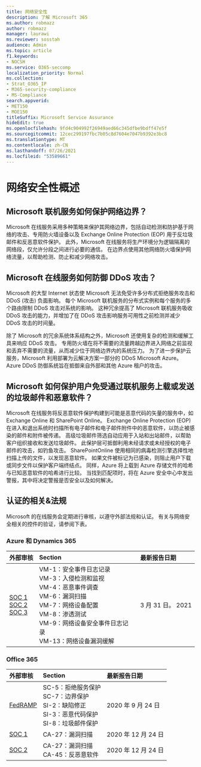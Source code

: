 ```yaml
---
title: 网络安全性
description: 了解 Microsoft 365
ms.author: robmazz
author: robmazz
manager: laurawi
ms.reviewer: sosstah
audience: Admin
ms.topic: article
f1.keywords:
- NOCSH
ms.service: O365-seccomp
localization_priority: Normal
ms.collection:
- Strat_O365_IP
- M365-security-compliance
- MS-Compliance
search.appverid:
- MET150
- MOE150
titleSuffix: Microsoft Service Assurance
hideEdit: true
ms.openlocfilehash: 9fd4c904992f26949aed66c345dfbe9bdff47e5f
ms.sourcegitcommit: 12cec299197fbc7b05c8d7604e7047b9392e3bc8
ms.translationtype: MT
ms.contentlocale: zh-CN
ms.lasthandoff: 07/26/2021
ms.locfileid: "53589661"
---
```

# <a name="network-security-overview"></a>网络安全性概述

## <a name="how-do-microsoft-online-services-secure-the-network-boundary"></a>Microsoft 联机服务如何保护网络边界？

Microsoft 在线服务采用多种策略来保护其网络边界，包括自动检测和防护基于网络的攻击、专用防火墙设备以及 Exchange Online Protection (EOP) 用于反垃圾邮件和反恶意软件保护。 此外，Microsoft 在线服务将生产环境分为逻辑隔离的网络段，仅允许分段之间进行必要的通信。 在边界点使用其他网络防火墙保护网络流量，以帮助检测、防止和减少网络攻击。

## <a name="how-do-microsoft-online-services-defend-against-ddos-attacks"></a>Microsoft 在线服务如何防御 DDoS 攻击？

Microsoft 的大型 Internet 状态使 Microsoft 无法免受许多分布式拒绝服务攻击和 DDoS (攻击) 负面影响。 每个 Microsoft 联机服务的分布式实例和每个服务的多个路由限制 DDoS 攻击对系统的影响。 这种冗余提高了 Microsoft 联机服务吸收 DDoS 攻击的能力，并增加了在 DDoS 攻击影响服务可用性之前检测并减少 DDoS 攻击的时间量。

除了 Microsoft 的冗余系统体系结构之外，Microsoft 还使用复杂的检测和缓解工具来响应 DDoS 攻击。 专用防火墙在将不需要的流量跨越边界进入网络之前监视和丢弃不需要的流量，从而减少位于网络边界内的系统压力。 为了进一步保护云服务，Microsoft 利用部署为云解决方案一部分的 DDoS Microsoft Azure。 Azure DDoS 防御系统旨在抵御来自外部和其他 Azure 租户的攻击。

## <a name="how-does-microsoft-protect-users-against-spam-and-malware-being-uploaded-or-sent-through-online-services"></a>Microsoft 如何保护用户免受通过联机服务上载或发送的垃圾邮件和恶意软件？

Microsoft 在线服务将反恶意软件保护构建到可能是恶意代码的矢量的服务中，如 Exchange Online 和 SharePoint Online。 Exchange Online Protection (EOP) 在进入和退出系统时扫描所有电子邮件和电子邮件附件中的恶意软件，以防止被感染的邮件和附件被传递。 高级垃圾邮件筛选自动应用于入站和出站邮件，以帮助客户组织接收和发送垃圾邮件。 此保护层可抵御利用未经请求或未经授权的电子邮件的攻击，如钓鱼攻击。 SharePointOnline 使用相同的病毒检测引擎选择性地扫描上传的文件，以发现恶意软件。 如果文件被标记为已感染，则阻止用户下载或同步文件以保护客户端终结点。 同样，Azure 将上载到 Azure 存储文件的哈希与已知恶意软件的哈希进行比较。 当找到匹配项时，将在 Azure 安全中心中发出警报，其中将决定警报是否安全以及如何解决。

## <a name="related-external-regulations--certifications"></a>认证的相关&法规

Microsoft 的在线服务会定期进行审核，以遵守外部法规和认证。 有关与网络安全相关的控件的验证，请参阅下表。

### <a name="azure-and-dynamics-365"></a>Azure 和 Dynamics 365

| **外部审核** | **Section** | **最新报告日期** |
|:--------------------|:------------|:-----------------------|
| [SOC 1](https://servicetrust.microsoft.com/ViewPage/MSComplianceGuideV3?command=Download&downloadType=Document&downloadId=b8721ebd-af20-42fe-b22f-8332b0a19517&tab=7027ead0-3d6b-11e9-b9e1-290b1eb4cdeb&docTab=7027ead0-3d6b-11e9-b9e1-290b1eb4cdeb_SOC_%2F_SSAE_16_Reports) <br> [SOC 2](https://servicetrust.microsoft.com/ViewPage/MSComplianceGuideV3?command=Download&downloadType=Document&downloadId=234a0f57-83c1-4afc-a586-a0e7a59592f7&tab=7027ead0-3d6b-11e9-b9e1-290b1eb4cdeb&docTab=7027ead0-3d6b-11e9-b9e1-290b1eb4cdeb_SOC_%2F_SSAE_16_Reports) <br> [SOC 3](https://servicetrust.microsoft.com/ViewPage/MSComplianceGuideV3?command=Download&downloadType=Document&downloadId=75c8cbf6-e456-473c-a05e-34fea888ec2a&tab=7027ead0-3d6b-11e9-b9e1-290b1eb4cdeb&docTab=7027ead0-3d6b-11e9-b9e1-290b1eb4cdeb_SOC_%2F_SSAE_16_Reports) | VM-1：安全事件日志记录 <br> VM-3：入侵检测和监视 <br> VM-4：恶意事件调查 <br> VM-6：漏洞扫描 <br> VM-7：网络设备配置 <br> VM-8：渗透测试 <br> VM-9：网络设备安全事件日志记录 <br> VM-13：网络设备漏洞缓解 | 3 月 31 日。 2021 |

### <a name="office-365"></a>Office 365

| **外部审核** | **Section** | **最新报告日期** |
|:--------------------|:------------|:-----------------------|
| [FedRAMP](https://compliance.microsoft.com/compliancemanager) | SC-5：拒绝服务保护 <br> SC-7：边界保护 <br> SI-2：缺陷修正 <br> SI-3：恶意代码保护 <br> SI-8：垃圾邮件保护 | 2020 年 9 月 24 日 |
| [SOC 1](https://servicetrust.microsoft.com/ViewPage/MSComplianceGuideV3?command=Download&downloadType=Document&downloadId=90df3f9c-3aaf-4dbf-99d0-ca9f2991721b&tab=7027ead0-3d6b-11e9-b9e1-290b1eb4cdeb&docTab=7027ead0-3d6b-11e9-b9e1-290b1eb4cdeb_SOC_%2F_SSAE_16_Reports) | CA-27：漏洞扫描 | 2020 年 12 月 24 日 |
| [SOC 2](https://servicetrust.microsoft.com/ViewPage/MSComplianceGuideV3?command=Download&downloadType=Document&downloadId=a73c1738-7892-42b7-acd3-87b6371c53f6&tab=7027ead0-3d6b-11e9-b9e1-290b1eb4cdeb&docTab=7027ead0-3d6b-11e9-b9e1-290b1eb4cdeb_SOC_%2F_SSAE_16_Reports) | CA-27：漏洞扫描 <br> CA-45：反恶意软件 | 2020 年 12 月 24 日 |